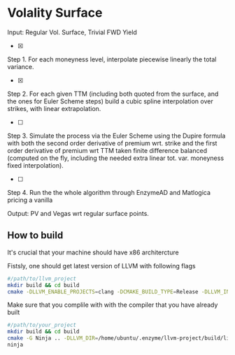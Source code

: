 # Volality Surface


Input: Regular Vol. Surface, Trivial FWD Yield

- [x]
 Step 1. For each moneyness level,  interpolate piecewise linearly the total variance.

- [x]
Step 2. For each given TTM (including both quoted from the surface, and the ones for Euler Scheme steps) build a cubic spline interpolation over strikes, with linear extrapolation. 

- [ ]
Step 3. Simulate the process via the Euler Scheme using  the Dupire formula with both the second order derivative of premium wrt. strike and the first order derivative of premium wrt TTM taken finite difference balanced (computed on the fly, including the needed extra linear tot. var. moneyness fixed interpolation).

- [ ]
Step 4. Run the the whole algorithm through EnzymeAD and Matlogica pricing a vanilla 

Output: PV and Vegas wrt regular surface points.

## How to build
It's crucial that your machine should have x86 architercture

Fistsly, one should get latest version of LLVM with following flags

```bash
#/path/to/llvm_project
mkdir build && cd build
cmake -DLLVM_ENABLE_PROJECTS=clang -DCMAKE_BUILD_TYPE=Release -DLLVM_INSTALL_UTILS=ON -DLLVM_INSTALL_TOOLCHAIN_ONLY=ON -G Ninja ../llvm
```

Make sure that you complile with with the compiler that you have already built

```bash
#/path/to/your_project
mkdir build && cd build
cmake -G Ninja .. -DLLVM_DIR=/home/ubuntu/.enzyme/llvm-project/build/lib/cmake/llvm -DClang_DIR=/home/ubuntu/.enzyme/llvm-project/build/lib/cmake/clangs
ninja
```





